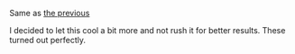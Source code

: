 
Same as [the previous](../19/01-open-forge-magnetic-base-6_2x2.md)

I decided to let this cool a bit more and not rush it for better results. These turned out perfectly.
